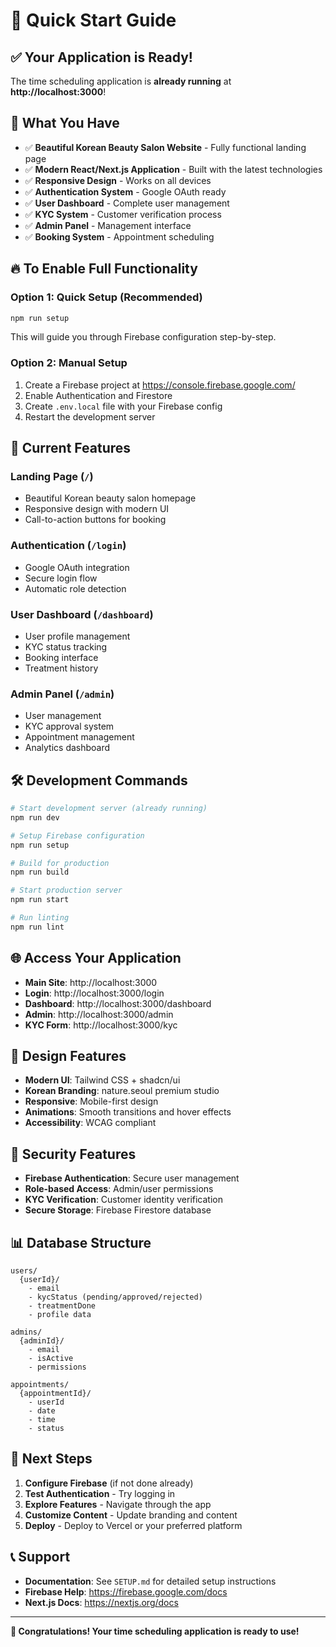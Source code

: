 # 🚀 Quick Start Guide

## ✅ Your Application is Ready!

The time scheduling application is **already running** at **http://localhost:3000**!

## 🎯 What You Have

- ✅ **Beautiful Korean Beauty Salon Website** - Fully functional landing page
- ✅ **Modern React/Next.js Application** - Built with the latest technologies
- ✅ **Responsive Design** - Works on all devices
- ✅ **Authentication System** - Google OAuth ready
- ✅ **User Dashboard** - Complete user management
- ✅ **KYC System** - Customer verification process
- ✅ **Admin Panel** - Management interface
- ✅ **Booking System** - Appointment scheduling

## 🔥 To Enable Full Functionality

### Option 1: Quick Setup (Recommended)

```bash
npm run setup
```

This will guide you through Firebase configuration step-by-step.

### Option 2: Manual Setup

1. Create a Firebase project at https://console.firebase.google.com/
2. Enable Authentication and Firestore
3. Create `.env.local` file with your Firebase config
4. Restart the development server

## 📱 Current Features

### Landing Page (`/`)

- Beautiful Korean beauty salon homepage
- Responsive design with modern UI
- Call-to-action buttons for booking

### Authentication (`/login`)

- Google OAuth integration
- Secure login flow
- Automatic role detection

### User Dashboard (`/dashboard`)

- User profile management
- KYC status tracking
- Booking interface
- Treatment history

### Admin Panel (`/admin`)

- User management
- KYC approval system
- Appointment management
- Analytics dashboard

## 🛠 Development Commands

```bash
# Start development server (already running)
npm run dev

# Setup Firebase configuration
npm run setup

# Build for production
npm run build

# Start production server
npm run start

# Run linting
npm run lint
```

## 🌐 Access Your Application

- **Main Site**: http://localhost:3000
- **Login**: http://localhost:3000/login
- **Dashboard**: http://localhost:3000/dashboard
- **Admin**: http://localhost:3000/admin
- **KYC Form**: http://localhost:3000/kyc

## 🎨 Design Features

- **Modern UI**: Tailwind CSS + shadcn/ui
- **Korean Branding**: nature.seoul premium studio
- **Responsive**: Mobile-first design
- **Animations**: Smooth transitions and hover effects
- **Accessibility**: WCAG compliant

## 🔐 Security Features

- **Firebase Authentication**: Secure user management
- **Role-based Access**: Admin/user permissions
- **KYC Verification**: Customer identity verification
- **Secure Storage**: Firebase Firestore database

## 📊 Database Structure

```
users/
  {userId}/
    - email
    - kycStatus (pending/approved/rejected)
    - treatmentDone
    - profile data

admins/
  {adminId}/
    - email
    - isActive
    - permissions

appointments/
  {appointmentId}/
    - userId
    - date
    - time
    - status
```

## 🚀 Next Steps

1. **Configure Firebase** (if not done already)
2. **Test Authentication** - Try logging in
3. **Explore Features** - Navigate through the app
4. **Customize Content** - Update branding and content
5. **Deploy** - Deploy to Vercel or your preferred platform

## 📞 Support

- **Documentation**: See `SETUP.md` for detailed setup instructions
- **Firebase Help**: https://firebase.google.com/docs
- **Next.js Docs**: https://nextjs.org/docs

---

**🎉 Congratulations! Your time scheduling application is ready to use!**
